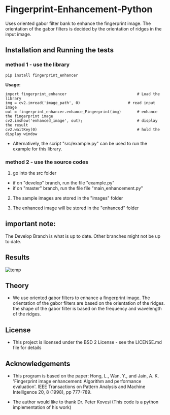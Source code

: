 # Fingerprint-Enhancement-Python

Uses oriented gabor filter bank to enhance the fingerprint image. The orientation of the gabor filters is decided by the orientation of ridges in the input image. 

## Installation and Running the tests

### method 1 - use the library
  ```
  pip install fingerprint_enhancer
  ```
  
  **Usage:**
  ```
  import fingerprint_enhancer								# Load the library
  img = cv2.imread('image_path', 0)						# read input image
  out = fingerprint_enhancer.enhance_Fingerprint(img)		# enhance the fingerprint image
  cv2.imshow('enhanced_image', out);						# display the result
  cv2.waitKey(0)											# hold the display window
  ```
  - Alternatively, the script "src/example.py" can be used to run the example for this library.

### method 2 - use the source codes
1) go into the src folder
- if on "develop" branch, run the file "example.py"
- if on "master" branch, run the file file "main_enhancement.py" 

2) The sample images are stored in the "images" folder

3) The enhanced image will be stored in the "enhanced" folder

## important note:
The Develop Branch is what is up to date. Other branches might not be up to date.


## Results
![temp](https://cloud.githubusercontent.com/assets/13918778/25770604/637b3f38-31ee-11e7-818f-1f8359c96e07.jpg)

## Theory
- We use oriented gabor filters to enhance a fingerprint image. The orientation of the gabor filters are based on the orientation of the ridges. the shape of the gabor filter is based on the frequency and wavelength of the ridges.

## License
- This project is licensed under the BSD 2 License - see the LICENSE.md file for details

## Acknowledgements
- This program is based on the paper: Hong, L., Wan, Y., and Jain, A. K. 'Fingerprint image enhancement: Algorithm and performance evaluation'. IEEE Transactions on Pattern Analysis and Machine Intelligence 20, 8 (1998), pp 777-789.

- The author would like to thank Dr. Peter Kovesi (This code is a python implementation of his work)
